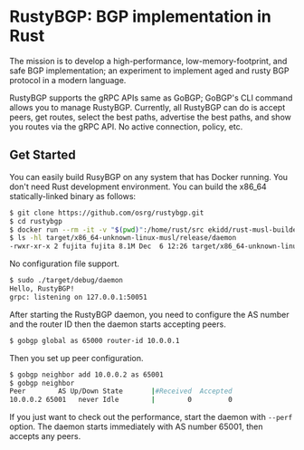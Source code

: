 # RustyBGP: BGP implementation in Rust

The mission is to develop a high-performance, low-memory-footprint, and safe BGP implementation; an experiment to implement aged and rusty BGP protocol in a modern language.

RustyBGP supports the gRPC APIs same as GoBGP; GoBGP's CLI command allows you to manage RustyBGP. Currently, all RustyBGP can do is accept peers, get routes, select the best paths, advertise the best paths, and show you routes via the gRPC API. No active connection, policy, etc.

## Get Started

You can easily build RusyBGP on any system that has Docker running. You don't need Rust development environment. You can build the x86_64 statically-linked binary as follows:

```bash
$ git clone https://github.com/osrg/rustybgp.git
$ cd rustybgp
$ docker run --rm -it -v "$(pwd)":/home/rust/src ekidd/rust-musl-builder cargo build --release
$ ls -hl target/x86_64-unknown-linux-musl/release/daemon
-rwxr-xr-x 2 fujita fujita 8.1M Dec  6 12:26 target/x86_64-unknown-linux-musl/release/daemon
```

No configuration file support.

```bash
$ sudo ./target/debug/daemon
Hello, RustyBGP!
grpc: listening on 127.0.0.1:50051
```

After starting the RustyBGP daemon, you need to configure the AS number and the router ID then the daemon starts accepting peers.

```bash
$ gobgp global as 65000 router-id 10.0.0.1
```

Then you set up peer configuration.

```bash
$ gobgp neighbor add 10.0.0.2 as 65001
$ gobgp neighbor
Peer        AS Up/Down State       |#Received  Accepted
10.0.0.2 65001   never Idle        |        0         0
```

If you just want to check out the performance, start the daemon with `--perf` option. The daemon starts immediately with AS number 65001, then accepts any peers.
